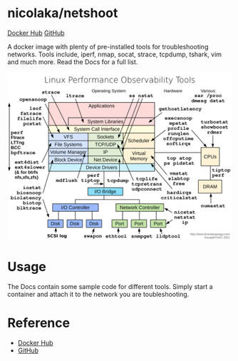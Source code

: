 # nicolaka/netshoot
[Docker Hub](https://hub.docker.com/r/nicolaka/netshoot)
[GitHub](https://github.com/nicolaka/netshoot)

A docker image with plenty of pre-installed tools for troubleshooting networks.
Tools include, iperf, nmap, socat, strace, tcpdump, tshark, vim and much more. Read the Docs for a full list.

![linux-performance-observability-tools](./attachments/linux-performance-observability-tools.png)

# Usage
The Docs contain some sample code for different tools.
Simply start a container and attach it to the network you are toubleshooting.

# Reference
- [Docker Hub](https://hub.docker.com/r/nicolaka/netshoot)
- [GitHub](https://github.com/nicolaka/netshoot)

